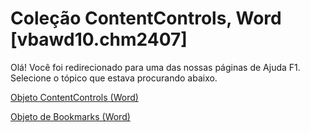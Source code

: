 
# Coleção ContentControls, Word [vbawd10.chm2407]

Olá! Você foi redirecionado para uma das nossas páginas de Ajuda F1. Selecione o tópico que estava procurando abaixo.

[Objeto ContentControls (Word)](http://msdn.microsoft.com/library/2595eea9-df68-edce-3a51-069cad14bb87%28Office.15%29.aspx)

[Objeto de Bookmarks (Word)](http://msdn.microsoft.com/library/827bed64-3034-0eb4-401d-f117cdb98898%28Office.15%29.aspx)

